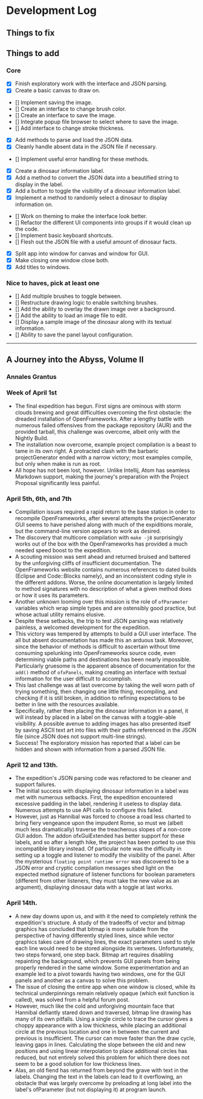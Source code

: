 # Development Log

## Things to fix

## Things to add
### Core
- [x] Finish exploratory work with the interface and JSON parsing.
- [x] Create a basic canvas to draw on.
- [] Implement saving the image.
- [] Create an interface to change brush color.
- [] Create an interface to save the image.
- [] Integrate  popup file browser to select where to save the image.
- [] Add interface to change stroke thickness.
- [x] Add methods to parse and load the JSON data.
- [x] Cleanly handle absent data in the JSON file if necessary.
- [] Implement useful error handling for these methods.
- [x] Create a dinosaur information label.
- [x] Add a method to convert the JSON data into a beautified string to display in the label.
- [x] Add a button to toggle the visibility of a dinosaur information label.
- [x] Implement a method to randomly select a dinosaur to display information on.
- [] Work on theming to make the interface look better.
- [] Refactor the different UI components into groups if it would clean up the code.
- [] Implement basic keyboard shortcuts.
- [] Flesh out the JSON file with a useful amount of dinosaur facts.
- [x] Split app into window for canvas and window for GUI.
- [x] Make closing one window close both.
- [x] Add titles to windows.
### Nice to haves, pick at least one
- [] Add multiple brushes to toggle between.
- [] Restructure drawing logic to enable switching brushes.
- [] Add the ability to overlay the drawn image over a background.
- [] Add the ability to load an image file to edit.
- [] Display a sample image of the dinosaur along with its textual information.
- [] Ability to save the panel layout configuration.
---

## A Journey into the Abyss, Volume II
### Annales Grantus

### Week of April 1st
- The final expedition has begun. First signs are ominous with storm clouds brewing and great difficulties overcoming the first obstacle: the dreaded installation of OpenFrameworks. After a lengthy battle with numerous failed offensives from the package repository (AUR) and the provided tarball, this challenge was overcome, albeit only with the Nightly Build.
- The installation now overcome, example project compilation is a beast to tame in its own right. A protracted clash with the barbaric projectGenerator ended with a narrow victory; most examples compile, but only when make is run as root.
- All hope has not been lost, however. Unlike Intellij, Atom has seamless Markdown support, making the journey's preparation with the Project Proposal significantly less painful.

### April 5th, 6th, and 7th
- Compilation issues required a rapid return to the base station in order to recompile OpenFrameworks, after several attempts the projectGenerator GUI seems to have perished along with much of the expiditions morale, but the command-line version appears to work as desired.
- The discovery that multicore compilation with `make -j8` surprisingly works out of the box with the OpenFrameworks has provided a much needed speed boost to the expedition.
- A scouting mission was sent ahead and returned bruised and battered by the unforgiving cliffs of insufficient documentation. The OpenFrameworks website contains numerous references to dated builds (Eclipse and Code::Blocks namely), and an inconsistent coding style in the different addons. Worse, the online documentation is largely limited to method signatures with no description of what a given method does or how it uses its parameters.
- Another unknown looming over this mission is the role of `ofParameter` variables which wrap simple types and are ostensibly good practice, but whose actual utility remains elusive.
- Despite these setbacks, the trip to test JSON parsing was relatively painless, a welcomed development for the expedition.
- This victory was tempered by attempts to build a GUI user interface. The all but absent documentation has made this an arduous task. Moreover, since the behavior of methods is difficult to ascertain without time consuming spelunking into OpenFrameworks source code, even determining viable paths and destinations has been nearly impossible. Particularly gruesome is the apparent absence of documentation for the `add()` method of `ofxPanels`, making creating an interface with textual information for the user difficult to accomplish.
- This last challenge was at last overcome by taking the well worn path of trying something, then changing one little thing, recompiling, and checking if it is still broken, in addition to refining expectations to be better in line with the resources available.
- Specifically, rather then placing the dinosaur information in a panel, it will instead by placed in a label on the canvas with a toggle-able visibility. A possible avenue to adding images has also presented itself by saving ASCII text art into files with their paths referenced in the JSON file (since JSON does not support multi-line strings).
- Success! The exploratory mission has reported that a label can be hidden and shown with information from a parsed JSON file.

### April 12 and 13th.
- The expedition's JSON parsing code was refactored to be cleaner and support failures.
- The initial success with displaying dinosaur information in a label was met with
numerous setbacks. First, the expedition encountered excessive padding in the label,
rendering it useless to display data. Numerous attempts to use API calls to configure
this failed.
- However, just as Hannibal was forced to choose a road less charted to bring fiery
vengeance upon the impudent Rome, so must we (albeit much less dramatically) traverse
the treacherous slopes of a non-core GUI addon. The addon ofxGuiExtended has better
support for these labels, and so after a length hike, the project has been ported
to use this incompatible library instead. Of particular note was the difficulty in
setting up a toggle and listener to modify the visibility of the panel. After the
mysterious `floating point runtime error` was discovered to be a JSON error and
cryptic compilation messages shed light on the expected method signature of
listener functions for boolean parameters (different from other listeners, they
must take the new value as an argument), displaying dinosaur data with a toggle
at last works.

### April 14th.
- A new day downs upon us, and with it the need to completely rethink the
expedition's structure. A study of the tradeoffs of vector and bitmap graphics
has concluded that bitmap is more suitable from the perspective of having
differently styled lines, since while vector graphics takes care of drawing lines,
the exact parameters used to style each line would need to be stored alongside its
vertexes. Unfortunately, two steps forward, one step back. Bitmap art requires
disabling repainting the background, which prevents GUI panels from being properly
rendered in the same window. Some experimentation and an example led to a pivot
towards having two windows, one for the GUI panels and another as a canvas to
solve this problem.
- The issue of closing the entire app when one window is closed, while its technical
underpinnings remain relatively opaque (which exit function is called), was
solved from a helpful forum post.
- However, much like the cold and unforgiving mountain face that Hannibal defiantly
stared down and traversed, bitmap line drawing has many of its own pitfalls. Using
a single circle to trace the cursor gives a choppy appearance with a low thickness,
while placing an additional circle at the previous location and one in between
the current and previous is insufficient. The cursor can move faster than the
draw cycle, leaving gaps in lines. Calculating the slope between the old and new
positions and using linear interpolation to place additional circles has reduced,
but not entirely solved this problem for which there does not seem to be a good
solution for low thickness lines.
- Alas, an old fiend has returned from beyond the grave with text in the labels.
Changing the text in the labels can lead to it overflowing, an obstacle that was
largely overcome by preloading at long label into the label's ofParameter (but
not displaying it) at program launch.
